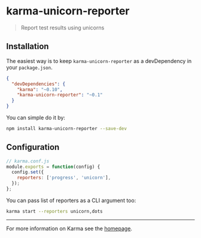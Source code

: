 # karma-unicorn-reporter

> Report test results using unicorns

## Installation

The easiest way is to keep `karma-unicorn-reporter` as a devDependency in your `package.json`.
```json
{
  "devDependencies": {
    "karma": "~0.10",
    "karma-unicorn-reporter": "~0.1"
  }
}
```

You can simple do it by:
```bash
npm install karma-unicorn-reporter --save-dev
```

###

## Configuration
```js
// karma.conf.js
module.exports = function(config) {
  config.set({
    reporters: ['progress', 'unicorn'],
  });
};
```

You can pass list of reporters as a CLI argument too:
```bash
karma start --reporters unicorn,dots
```

----

For more information on Karma see the [homepage].


[homepage]: http://karma-runner.github.com
